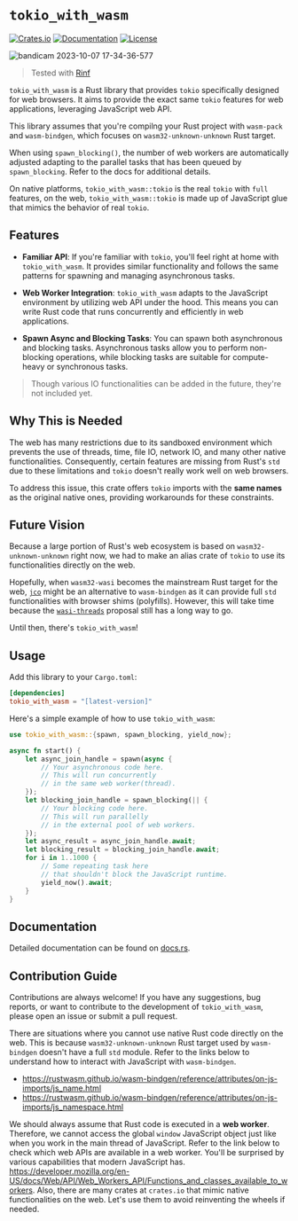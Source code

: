 # `tokio_with_wasm`

[![Crates.io](https://img.shields.io/crates/v/tokio_with_wasm.svg)](https://crates.io/crates/tokio_with_wasm)
[![Documentation](https://docs.rs/tokio_with_wasm/badge.svg)](https://docs.rs/tokio_with_wasm)
[![License](https://img.shields.io/crates/l/tokio_with_wasm.svg)](https://github.com/cunarist/tokio-with-wasm/blob/main/LICENSE)

![bandicam 2023-10-07 17-34-36-577](https://github.com/cunarist/tokio-with-wasm/assets/66480156/c2c97ce7-831e-4d4c-b960-f8f368e12c48)

> Tested with [Rinf](https://github.com/cunarist/rinf)

`tokio_with_wasm` is a Rust library that provides `tokio` specifically designed for web browsers. It aims to provide the exact same `tokio` features for web applications, leveraging JavaScript web API.

This library assumes that you're compilng your Rust project with `wasm-pack` and `wasm-bindgen`, which focuses on `wasm32-unknown-unknown` Rust target.

When using `spawn_blocking()`, the number of web workers are automatically adjusted adapting to the parallel tasks that has been queued by `spawn_blocking`. Refer to the docs for additional details.

On native platforms, `tokio_with_wasm::tokio` is the real `tokio` with `full` features, on the web, `tokio_with_wasm::tokio` is made up of JavaScript glue that mimics the behavior of real `tokio`.

## Features

- **Familiar API**: If you're familiar with `tokio`, you'll feel right at home with `tokio_with_wasm`. It provides similar functionality and follows the same patterns for spawning and managing asynchronous tasks.

- **Web Worker Integration**: `tokio_with_wasm` adapts to the JavaScript environment by utilizing web API under the hood. This means you can write Rust code that runs concurrently and efficiently in web applications.

- **Spawn Async and Blocking Tasks**: You can spawn both asynchronous and blocking tasks. Asynchronous tasks allow you to perform non-blocking operations, while blocking tasks are suitable for compute-heavy or synchronous tasks.

> Though various IO functionalities can be added in the future, they're not included yet.

## Why This is Needed

The web has many restrictions due to its sandboxed environment which prevents the use of threads, time, file IO, network IO, and many other native functionalities. Consequently, certain features are missing from Rust's `std` due to these limitations and `tokio` doesn't really work well on web browsers.

To address this issue, this crate offers `tokio` imports with the **same names** as the original native ones, providing workarounds for these constraints.

## Future Vision

Because a large portion of Rust's web ecosystem is based on `wasm32-unknown-unknown` right now, we had to make an alias crate of `tokio` to use its functionalities directly on the web.

Hopefully, when `wasm32-wasi` becomes the mainstream Rust target for the web, [`jco`](https://github.com/bytecodealliance/jco) might be an alternative to `wasm-bindgen` as it can provide full `std` functionalities with browser shims (polyfills). However, this will take time because the [`wasi-threads`](https://github.com/WebAssembly/wasi-threads) proposal still has a long way to go.

Until then, there's `tokio_with_wasm`!

## Usage

Add this library to your `Cargo.toml`:

```toml
[dependencies]
tokio_with_wasm = "[latest-version]"
```

Here's a simple example of how to use `tokio_with_wasm`:

```rust
use tokio_with_wasm::{spawn, spawn_blocking, yield_now};

async fn start() {
    let async_join_handle = spawn(async {
        // Your asynchronous code here.
        // This will run concurrently
        // in the same web worker(thread).
    });
    let blocking_join_handle = spawn_blocking(|| {
        // Your blocking code here.
        // This will run parallelly
        // in the external pool of web workers.
    });
    let async_result = async_join_handle.await;
    let blocking_result = blocking_join_handle.await;
    for i in 1..1000 {
        // Some repeating task here
        // that shouldn't block the JavaScript runtime.
        yield_now().await;
    }
}
```

## Documentation

Detailed documentation can be found on [docs.rs](https://docs.rs/tokio_with_wasm).

## Contribution Guide

Contributions are always welcome! If you have any suggestions, bug reports, or want to contribute to the development of `tokio_with_wasm`, please open an issue or submit a pull request.

There are situations where you cannot use native Rust code directly on the web. This is because `wasm32-unknown-unknown` Rust target used by `wasm-bindgen` doesn't have a full `std` module. Refer to the links below to understand how to interact with JavaScript with `wasm-bindgen`.

- https://rustwasm.github.io/wasm-bindgen/reference/attributes/on-js-imports/js_name.html
- https://rustwasm.github.io/wasm-bindgen/reference/attributes/on-js-imports/js_namespace.html

We should always assume that Rust code is executed in a **web worker**. Therefore, we cannot access the global `window` JavaScript object
just like when you work in the main thread of JavaScript. Refer to the link below to check which web APIs are available in a web worker.
You'll be surprised by various capabilities that modern JavaScript has. https://developer.mozilla.org/en-US/docs/Web/API/Web_Workers_API/Functions_and_classes_available_to_workers. Also, there are many crates at `crates.io` that mimic native functionalities on the web.
Let's use them to avoid reinventing the wheels if needed.
